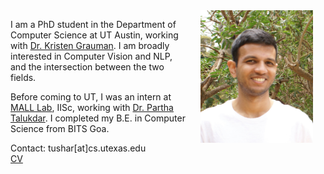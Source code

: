 <img src="images/face.jpg" style="width: 180px; float: right" hspace="20"/>

I am a PhD student in the Department of Computer Science at UT Austin, working with [Dr. Kristen Grauman](https://www.cs.utexas.edu/~grauman/). I am broadly interested in Computer Vision and NLP, and the intersection between the two fields. 

Before coming to UT, I was an intern at [MALL Lab](https://malllabiisc.github.io/), IISc, working with [Dr. Partha Talukdar](http://talukdar.net/). I completed my B.E. in Computer Science from BITS Goa.

Contact: tushar[at]cs.utexas.edu  
[CV](cv/)
